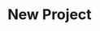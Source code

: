 ---
description: Creation of a new data project
id_: newproject
issues:
- num: 13
  title: Twitter Academic API
  url: https://github.com/sscu-budapest/sscu-budapest.github.io/issues/13
- num: 36
  title: Portfolio Financial Forum
  url: https://github.com/sscu-budapest/sscu-budapest.github.io/issues/36
- num: 44
  title: Movie Dialogue and Closed Caption Data
  url: https://github.com/sscu-budapest/sscu-budapest.github.io/issues/44
- num: 41
  title: Python Package Index
  url: https://github.com/sscu-budapest/sscu-budapest.github.io/issues/41
- num: 58
  title: ingatlan.com dataset
  url: https://github.com/sscu-budapest/sscu-budapest.github.io/issues/58
- num: 16
  title: GitHub Collaboration Information
  url: https://github.com/sscu-budapest/sscu-budapest.github.io/issues/16
- num: 60
  title: polygons of hungarian election zones
  url: https://github.com/sscu-budapest/sscu-budapest.github.io/issues/60
title: New Project
---